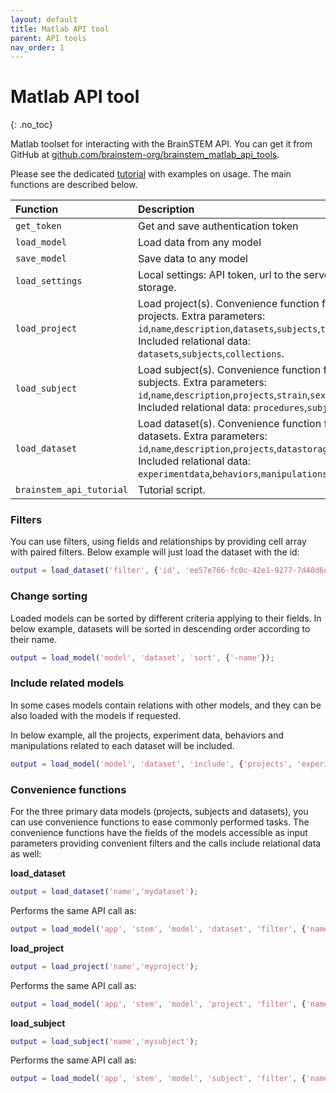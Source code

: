 ```yaml
---
layout: default
title: Matlab API tool
parent: API tools
nav_order: 1
---
```

# Matlab API tool
{: .no_toc}

Matlab toolset for interacting with the BrainSTEM API. You can get it from GitHub at [github.com/brainstem-org/brainstem_matlab_api_tools](https://github.com/brainstem-org/brainstem_matlab_api_tools).

Please see the dedicated [tutorial]({{"/tutorials/matlab-api-tool/"|absolute_url}}) with examples on usage. The main functions are described below.

| Function        | Description  |
|:-------------|:-------------|
| `get_token` | Get and save authentication token |
| `load_model` | Load data from any model |
| `save_model` | Save data to any model |
| `load_settings` | Local settings: API token, url to the server, and local storage. |
| `load_project` | Load project(s). Convenience function for handling projects. Extra parameters: `id`,`name`,`description`,`datasets`,`subjects`,`tags`,`is_public`. Included relational data: `datasets`,`subjects`,`collections`. |
| `load_subject` | Load subject(s). Convenience function for handling subjects. Extra parameters: `id`,`name`,`description`,`projects`,`strain`,`sex`,`tags`. Included relational data: `procedures`,`subjectlogs`. |
| `load_dataset` | Load dataset(s). Convenience function for handling datasets. Extra parameters: `id`,`name`,`description`,`projects`,`datastorage`,`tags`. Included relational data: `experimentdata`,`behaviors`,`manipulations`,`epochs`. |
| `brainstem_api_tutorial` | Tutorial script. |

### Filters
You can use filters, using fields and relationships by providing cell array with paired filters. Below example will just load the dataset with the id:

```m
output = load_dataset('filter', {'id', 'ee57e766-fc0c-42e1-9277-7d40d6e9353a'});
```

### Change sorting
Loaded models can be sorted by different criteria applying to their fields. In below example, datasets will be sorted in descending order according to their name.

```m
output = load_model('model', 'dataset', 'sort', {'-name'});
```

### Include related models

In some cases models contain relations with other models, and they can be also loaded with the models if requested. 

In below example, all the projects, experiment data, behaviors and manipulations related to each dataset will be included.

```m
output = load_model('model', 'dataset', 'include', {'projects', 'experimentdata', 'behaviors', 'manipulations'});
```

### Convenience functions
For the three primary data models (projects, subjects and datasets), you can use convenience functions to ease commonly performed tasks. The convenience functions have the  fields of the models accessible as input parameters providing convenient filters and the calls include relational data as well:

__load_dataset__
```m
output = load_dataset('name','mydataset');
```
Performs the same API call as:
```m
output = load_model('app', 'stem', 'model', 'dataset', 'filter', {'name', 'mydataset'}, 'include', {'experimentdata', 'behaviors', 'manipulations', 'epochs'});
```

__load_project__

```m
output = load_project('name','myproject');
```
Performs the same API call as:
```m
output = load_model('app', 'stem', 'model', 'project', 'filter', {'name', 'myproject'}, 'include', {'datasets', 'subjects', 'collections'});
```

__load_subject__

```m
output = load_subject('name','mysubject');
```
Performs the same API call as:
```m
output = load_model('app', 'stem', 'model', 'subject', 'filter', {'name','mysubject'}, 'include', {'procedures', 'subjectlogs'});
```
